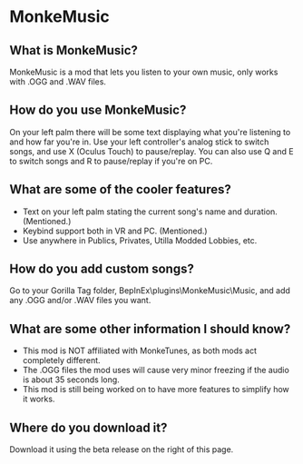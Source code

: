 # MonkeMusic
## What is MonkeMusic?
MonkeMusic is a mod that lets you listen to your own music, only works with .OGG and .WAV files.

## How do you use MonkeMusic?
On your left palm there will be some text displaying what you're listening to and how far you're in.
Use your left controller's analog stick to switch songs, and use X (Oculus Touch) to pause/replay.
You can also use Q and E to switch songs and R to pause/replay if you're on PC.

## What are some of the cooler features?
 - Text on your left palm stating the current song's name and duration. (Mentioned.)
 - Keybind support both in VR and PC. (Mentioned.)
 - Use anywhere in Publics, Privates, Utilla Modded Lobbies, etc.

## How do you add custom songs?
Go to your Gorilla Tag folder, BepInEx\plugins\MonkeMusic\Music, and add any .OGG and/or .WAV files you want.

## What are some other information I should know?
 - This mod is NOT affiliated with MonkeTunes, as both mods act completely different. 
 - The .OGG files the mod uses will cause very minor freezing if the audio is about 35 seconds long.
 - This mod is still being worked on to have more features to simplify how it works.                   

## Where do you download it?
Download it using the beta release on the right of this page.
